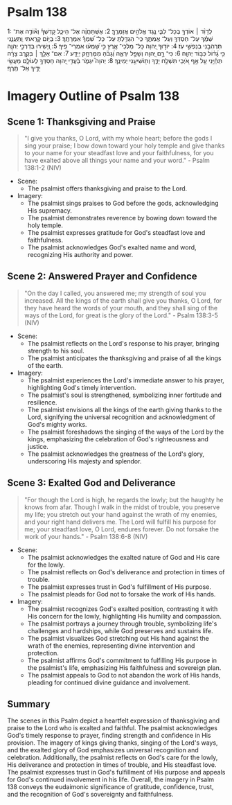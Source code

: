 # Psalm 138
1: לְדָוִ֨ד ׀ אוֹדְךָ֥ בְכָל־ לִבִּ֑י נֶ֖גֶד אֱלֹהִ֣ים אֲזַמְּרֶֽךָּ׃
2: אֶשְׁתַּחֲוֶ֨ה אֶל־ הֵיכַ֪ל קָדְשְׁךָ֡ וְא֘וֹדֶ֤ה אֶת־ שְׁמֶ֗ךָ עַל־ חַסְדְּךָ֥ וְעַל־ אֲמִתֶּ֑ךָ כִּֽי־ הִגְדַּ֥לְתָּ עַל־ כָּל־ שִׁ֝מְךָ֗ אִמְרָתֶֽךָ׃
3: בְּי֣וֹם קָ֭רָֽאתִי וַֽתַּעֲנֵ֑נִי תַּרְהִבֵ֖נִי בְנַפְשִׁ֣י עֹֽז׃
4: יוֹד֣וּךָ יְ֭הוָה כָּל־ מַלְכֵי־ אָ֑רֶץ כִּ֥י שָׁ֝מְע֗וּ אִמְרֵי־ פִֽיךָ׃
5: וְ֭יָשִׁירוּ בְּדַרְכֵ֣י יְהוָ֑ה כִּ֥י גָ֝ד֗וֹל כְּב֣וֹד יְהוָֽה׃
6: כִּי־ רָ֣ם יְ֭הוָה וְשָׁפָ֣ל יִרְאֶ֑ה וְ֝גָבֹ֗הַּ מִמֶּרְחָ֥ק יְיֵדָֽע׃
7: אִם־ אֵלֵ֤ךְ ׀ בְּקֶ֥רֶב צָרָ֗ה תְּחַ֫יֵּ֥נִי עַ֤ל אַ֣ף אֹ֭יְבַי תִּשְׁלַ֣ח יָדֶ֑ךָ וְת֖וֹשִׁיעֵ֣נִי יְמִינֶֽךָ׃
8: יְהוָה֮ יִגְמֹ֪ר בַּ֫עֲדִ֥י יְ֭הוָה חַסְדְּךָ֣ לְעוֹלָ֑ם מַעֲשֵׂ֖י יָדֶ֣יךָ אַל־ תֶּֽרֶף׃

# Imagery Outline of Psalm 138

## Scene 1: Thanksgiving and Praise

> "I give you thanks, O Lord, with my whole heart; before the gods I sing your praise; I bow down toward your holy temple and give thanks to your name for your steadfast love and your faithfulness, for you have exalted above all things your name and your word." - Psalm 138:1-2 (NIV)

- Scene:
  - The psalmist offers thanksgiving and praise to the Lord.
- Imagery:
  - The psalmist sings praises to God before the gods, acknowledging His supremacy.
  - The psalmist demonstrates reverence by bowing down toward the holy temple.
  - The psalmist expresses gratitude for God's steadfast love and faithfulness.
  - The psalmist acknowledges God's exalted name and word, recognizing His authority and power.

## Scene 2: Answered Prayer and Confidence

> "On the day I called, you answered me; my strength of soul you increased. All the kings of the earth shall give you thanks, O Lord, for they have heard the words of your mouth, and they shall sing of the ways of the Lord, for great is the glory of the Lord." - Psalm 138:3-5 (NIV)

- Scene:
  - The psalmist reflects on the Lord's response to his prayer, bringing strength to his soul.
  - The psalmist anticipates the thanksgiving and praise of all the kings of the earth.
- Imagery:
  - The psalmist experiences the Lord's immediate answer to his prayer, highlighting God's timely intervention.
  - The psalmist's soul is strengthened, symbolizing inner fortitude and resilience.
  - The psalmist envisions all the kings of the earth giving thanks to the Lord, signifying the universal recognition and acknowledgment of God's mighty works.
  - The psalmist foreshadows the singing of the ways of the Lord by the kings, emphasizing the celebration of God's righteousness and justice.
  - The psalmist acknowledges the greatness of the Lord's glory, underscoring His majesty and splendor.

## Scene 3: Exalted God and Deliverance

> "For though the Lord is high, he regards the lowly; but the haughty he knows from afar. Though I walk in the midst of trouble, you preserve my life; you stretch out your hand against the wrath of my enemies, and your right hand delivers me. The Lord will fulfill his purpose for me; your steadfast love, O Lord, endures forever. Do not forsake the work of your hands." - Psalm 138:6-8 (NIV)

- Scene:
  - The psalmist acknowledges the exalted nature of God and His care for the lowly.
  - The psalmist reflects on God's deliverance and protection in times of trouble.
  - The psalmist expresses trust in God's fulfillment of His purpose.
  - The psalmist pleads for God not to forsake the work of His hands.
- Imagery:
  - The psalmist recognizes God's exalted position, contrasting it with His concern for the lowly, highlighting His humility and compassion.
  - The psalmist portrays a journey through trouble, symbolizing life's challenges and hardships, while God preserves and sustains life.
  - The psalmist visualizes God stretching out His hand against the wrath of the enemies, representing divine intervention and protection.
  - The psalmist affirms God's commitment to fulfilling His purpose in the psalmist's life, emphasizing His faithfulness and sovereign plan.
  - The psalmist appeals to God to not abandon the work of His hands, pleading for continued divine guidance and involvement.

## Summary

The scenes in this Psalm depict a heartfelt expression of thanksgiving and praise to the Lord who is exalted and faithful. The psalmist acknowledges God's timely response to prayer, finding strength and confidence in His provision. The imagery of kings giving thanks, singing of the Lord's ways, and the exalted glory of God emphasizes universal recognition and celebration. Additionally, the psalmist reflects on God's care for the lowly, His deliverance and protection in times of trouble, and His steadfast love. The psalmist expresses trust in God's fulfillment of His purpose and appeals for God's continued involvement in his life. Overall, the imagery in Psalm 138 conveys the eudaimonic significance of gratitude, confidence, trust, and the recognition of God's sovereignty and faithfulness.